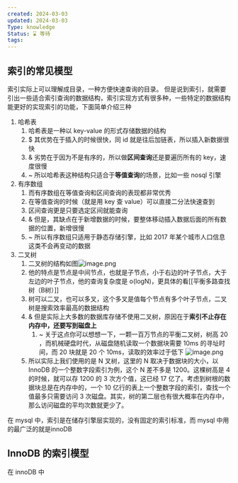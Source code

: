```yaml
---
created: 2024-03-03
updated: 2024-03-03
Type: knowledge
Status: ⌛️ 等待
tags:
---
```

## 索引的常见模型
索引实际上可以理解成目录，一种方便快速查询的目录。
但是说到索引，就需要引出一些适合索引查询的数据结构，索引实现方式有很多种，一些特定的数据结构能更好的实现索引的功能，下面简单介绍三种

1.  哈希表
	1.  哈希表是一种以 key-value 的形式存储数据的结构
	2. $ 其优势在于插入的时候很快，同 id 就是往后加链表，所以插入新数据很快
	3. & 劣势在于因为不是有序的，所以做**区间查询**还是要遍历所有的 key，速度很慢
	4. ~ 所以哈希表这种结构只适合于**等值查询**的场景，比如一些 nosql 引擎
2.  有序数组
	1.  而有序数组在等值查询和区间查询的表现都非常优秀
	2. 在等值查询的时候（就是用 key 查 value）可以直接二分法快速查到
	3. 区间查询更是只要选定区间就能查询
	4. & 但是，其缺点在于新增数据的时候，要整体移动插入数据后面的所有数据的位置，新增很慢
	5. ~ 所以有序数组只适用于静态存储引擎，比如 2017 年某个城市人口信息这类不会再变动的数据
3.  二叉树
	1. 二叉树的结构如图![image.png](https://obsidian-pic-1317906728.cos.ap-nanjing.myqcloud.com/obsidian/20240303163256.png)
	2. 他的特点是节点是中间节点，也就是子节点，小于右边的叶子节点，大于左边的叶子节点，他的查询复杂度是 o(logN)，更具体的看[[平衡多路查找树（B树）]]
	3. 树可以二叉，也可以多叉，这个多叉是值每个节点有多个叶子节点，二叉树是搜索效率最高的数据结构
	4. & 但是实际上大多数的数据库存储不使用二叉树，原因在于**索引不止存在内存中，还要写到磁盘上**
		1. ~ 关于这点你可以想想一下，一颗一百万节点的平衡二叉树，树高 20 ，而机械硬盘时代，从磁盘随机读取一个数据块需要 10ms 的寻址时间，而 20 块就是 20 个 10ms，读取的效率过于低下 ![image.png](https://obsidian-pic-1317906728.cos.ap-nanjing.myqcloud.com/obsidian/20240303164041.png)
	5. 所以实际上我们使用的是 N 叉树，这里的 N 取决于数据块的大小，以 InnoDB 的一个整数字段索引为例，这个 N 差不多是 1200。这棵树高是 4 的时候，就可以存 1200 的 3 次方个值，这已经 17 亿了。考虑到树根的数据块总是在内存中的，一个 10 亿行的表上一个整数字段的索引，查找一个值最多只需要访问 3 次磁盘。其实，树的第二层也有很大概率在内存中，那么访问磁盘的平均次数就更少了。

在 mysql 中，索引是在储存引擎层实现的，没有固定的索引标准，而 mysql 中用的最广泛的就是innoDB

## InnoDB 的索引模型

在 innoDB 中

